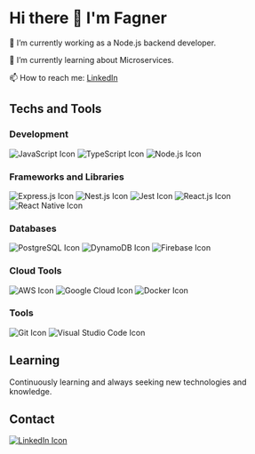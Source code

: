 # Hi there 👋 I'm Fagner

🔭 I’m currently working as a Node.js backend developer.

🌱 I’m currently learning about Microservices.

📫 How to reach me: [LinkedIn](https://www.linkedin.com/in/fagner-santiago-10442786/)

## Techs and Tools

### Development
![JavaScript Icon](https://camo.githubusercontent.com/528e232c728b497080cbf31d2a7e797caa81e402ff81643f79b2c2c395a29f17/68747470733a2f2f63646e2e6a7364656c6976722e6e65742f67682f64657669636f6e732f64657669636f6e2f69636f6e732f6a6176617363726970742f6a6176617363726970742d706c61696e2e737667) ![TypeScript Icon](68747470733a2f2f63646e2e6a7364656c6976722e6e65742f67682f64657669636f6e732f64657669636f6e2f69636f6e732f747970657363726970742f747970657363726970742d6f726967696e616c2e737667) ![Node.js Icon](https://camo.githubusercontent.com/900baefb89e187c8b32cdbb3b440d1502fe8f30a1a335cc5dc5868af0142f8b1/68747470733a2f2f63646e2e6a7364656c6976722e6e65742f67682f64657669636f6e732f64657669636f6e2f69636f6e732f6e6f64656a732f6e6f64656a732d6f726967696e616c2e737667)

### Frameworks and Libraries
![Express.js Icon](url_to_ExpressJS_icon) ![Nest.js Icon](url_to_NestJS_icon) ![Jest Icon](url_to_Jest_icon) ![React.js Icon](url_to_ReactJS_icon) ![React Native Icon](url_to_ReactNative_icon)

### Databases
![PostgreSQL Icon](url_to_PostgreSQL_icon) ![DynamoDB Icon](url_to_DynamoDB_icon) ![Firebase Icon](url_to_Firebase_icon)

### Cloud Tools
![AWS Icon](url_to_AWS_icon) ![Google Cloud Icon](url_to_GoogleCloud_icon) ![Docker Icon](url_to_Docker_icon)

### Tools
![Git Icon](url_to_Git_icon) ![Visual Studio Code Icon](url_to_VSCode_icon)

## Learning

Continuously learning and always seeking new technologies and knowledge.

## Contact
[![LinkedIn Icon](url_to_LinkedIn_icon)](https://www.linkedin.com/in/fagner-santiago-10442786/)


